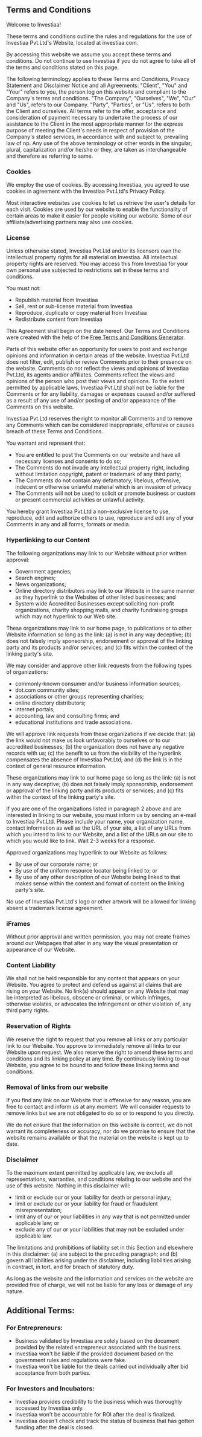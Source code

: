 ## Terms and Conditions

Welcome to Investiaa!

These terms and conditions outline the rules and regulations for the use of Investiaa Pvt.Ltd's Website, located at investiaa.com.

By accessing this website we assume you accept these terms and conditions. Do not continue to use Investiaa if you do not agree to take all of the terms and conditions stated on this page.

The following terminology applies to these Terms and Conditions, Privacy Statement and Disclaimer Notice and all Agreements: "Client", "You" and "Your" refers to you, the person log on this website and compliant to the Company's terms and conditions. "The Company", "Ourselves", "We", "Our" and "Us", refers to our Company. "Party", "Parties", or "Us", refers to both the Client and ourselves. All terms refer to the offer, acceptance and consideration of payment necessary to undertake the process of our assistance to the Client in the most appropriate manner for the express purpose of meeting the Client's needs in respect of provision of the Company's stated services, in accordance with and subject to, prevailing law of np. Any use of the above terminology or other words in the singular, plural, capitalization and/or he/she or they, are taken as interchangeable and therefore as referring to same.

### Cookies

We employ the use of cookies. By accessing Investiaa, you agreed to use cookies in agreement with the Investiaa Pvt.Ltd's Privacy Policy.

Most interactive websites use cookies to let us retrieve the user's details for each visit. Cookies are used by our website to enable the functionality of certain areas to make it easier for people visiting our website. Some of our affiliate/advertising partners may also use cookies.

### License

Unless otherwise stated, Investiaa Pvt.Ltd and/or its licensors own the intellectual property rights for all material on Investiaa. All intellectual property rights are reserved. You may access this from Investiaa for your own personal use subjected to restrictions set in these terms and conditions.

You must not:

- Republish material from Investiaa
- Sell, rent or sub-license material from Investiaa
- Reproduce, duplicate or copy material from Investiaa
- Redistribute content from Investiaa

This Agreement shall begin on the date hereof. Our Terms and Conditions were created with the help of the [Free Terms and Conditions Generator](https://www.termsandconditionsgenerator.com/).

Parts of this website offer an opportunity for users to post and exchange opinions and information in certain areas of the website. Investiaa Pvt.Ltd does not filter, edit, publish or review Comments prior to their presence on the website. Comments do not reflect the views and opinions of Investiaa Pvt.Ltd, its agents and/or affiliates. Comments reflect the views and opinions of the person who post their views and opinions. To the extent permitted by applicable laws, Investiaa Pvt.Ltd shall not be liable for the Comments or for any liability, damages or expenses caused and/or suffered as a result of any use of and/or posting of and/or appearance of the Comments on this website.

Investiaa Pvt.Ltd reserves the right to monitor all Comments and to remove any Comments which can be considered inappropriate, offensive or causes breach of these Terms and Conditions.

You warrant and represent that:

- You are entitled to post the Comments on our website and have all necessary licenses and consents to do so;
- The Comments do not invade any intellectual property right, including without limitation copyright, patent or trademark of any third party;
- The Comments do not contain any defamatory, libelous, offensive, indecent or otherwise unlawful material which is an invasion of privacy
- The Comments will not be used to solicit or promote business or custom or present commercial activities or unlawful activity.

You hereby grant Investiaa Pvt.Ltd a non-exclusive license to use, reproduce, edit and authorize others to use, reproduce and edit any of your Comments in any and all forms, formats or media.

### Hyperlinking to our Content

The following organizations may link to our Website without prior written approval:

- Government agencies;
- Search engines;
- News organizations;
- Online directory distributors may link to our Website in the same manner as they hyperlink to the Websites of other listed businesses; and
- System wide Accredited Businesses except soliciting non-profit organizations, charity shopping malls, and charity fundraising groups which may not hyperlink to our Web site.

These organizations may link to our home page, to publications or to other Website information so long as the link: (a) is not in any way deceptive; (b) does not falsely imply sponsorship, endorsement or approval of the linking party and its products and/or services; and (c) fits within the context of the linking party's site.

We may consider and approve other link requests from the following types of organizations:

- commonly-known consumer and/or business information sources;
- dot.com community sites;
- associations or other groups representing charities;
- online directory distributors;
- internet portals;
- accounting, law and consulting firms; and
- educational institutions and trade associations.

We will approve link requests from these organizations if we decide that: (a) the link would not make us look unfavorably to ourselves or to our accredited businesses; (b) the organization does not have any negative records with us; (c) the benefit to us from the visibility of the hyperlink compensates the absence of Investiaa Pvt.Ltd; and (d) the link is in the context of general resource information.

These organizations may link to our home page so long as the link: (a) is not in any way deceptive; (b) does not falsely imply sponsorship, endorsement or approval of the linking party and its products or services; and (c) fits within the context of the linking party's site.

If you are one of the organizations listed in paragraph 2 above and are interested in linking to our website, you must inform us by sending an e-mail to Investiaa Pvt.Ltd. Please include your name, your organization name, contact information as well as the URL of your site, a list of any URLs from which you intend to link to our Website, and a list of the URLs on our site to which you would like to link. Wait 2-3 weeks for a response.

Approved organizations may hyperlink to our Website as follows:

- By use of our corporate name; or
- By use of the uniform resource locator being linked to; or
- By use of any other description of our Website being linked to that makes sense within the context and format of content on the linking party's site.

No use of Investiaa Pvt.Ltd's logo or other artwork will be allowed for linking absent a trademark license agreement.

### iFrames

Without prior approval and written permission, you may not create frames around our Webpages that alter in any way the visual presentation or appearance of our Website.

### Content Liability

We shall not be held responsible for any content that appears on your Website. You agree to protect and defend us against all claims that are rising on your Website. No link(s) should appear on any Website that may be interpreted as libelous, obscene or criminal, or which infringes, otherwise violates, or advocates the infringement or other violation of, any third party rights.

### Reservation of Rights

We reserve the right to request that you remove all links or any particular link to our Website. You approve to immediately remove all links to our Website upon request. We also reserve the right to amend these terms and conditions and its linking policy at any time. By continuously linking to our Website, you agree to be bound to and follow these linking terms and conditions.

### Removal of links from our website

If you find any link on our Website that is offensive for any reason, you are free to contact and inform us at any moment. We will consider requests to remove links but we are not obligated to do so or to respond to you directly.

We do not ensure that the information on this website is correct, we do not warrant its completeness or accuracy; nor do we promise to ensure that the website remains available or that the material on the website is kept up to date.

### Disclaimer

To the maximum extent permitted by applicable law, we exclude all representations, warranties, and conditions relating to our website and the use of this website. Nothing in this disclaimer will:

- limit or exclude our or your liability for death or personal injury;
- limit or exclude our or your liability for fraud or fraudulent misrepresentation;
- limit any of our or your liabilities in any way that is not permitted under applicable law; or
- exclude any of our or your liabilities that may not be excluded under applicable law.

The limitations and prohibitions of liability set in this Section and elsewhere in this disclaimer: (a) are subject to the preceding paragraph; and (b) govern all liabilities arising under the disclaimer, including liabilities arising in contract, in tort, and for breach of statutory duty.

As long as the website and the information and services on the website are provided free of charge, we will not be liable for any loss or damage of any nature.

## Additional Terms:

### For Entrepreneurs:
- Business validated by Investiaa are solely based on the document provided by the related entrepreneur associated with the business.
- Investiaa won't be liable if the provided document based on the government rules and regulations were fake.
- Investiaa won't be liable for the deals carried out individually after bid acceptance from both parties.

### For Investors and Incubators:
- Investiaa provides credibility to the business which was thoroughly accessed by Investiaa only.
- Investiaa won't be accountable for ROI after the deal is finalized.
- Investiaa doesn't check and track the status of business that has gotten funding after the deal is closed.

